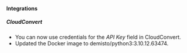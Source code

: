 
#### Integrations

##### CloudConvert

- You can now use credentials for the *API Key* field in CloudConvert.
- Updated the Docker image to demisto/python3:3.10.12.63474.
